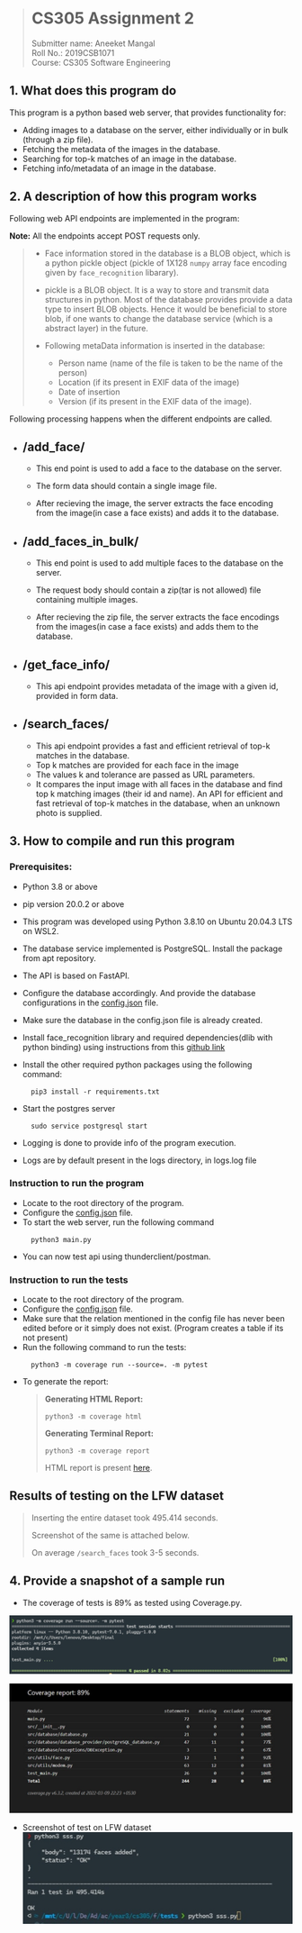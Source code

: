
> # CS305 Assignment 2
> Submitter name: Aneeket Mangal\
> Roll No.: 2019CSB1071\
> Course:  CS305 Software Engineering




## 1. What does this program do
This program is a python based web server, that provides functionality for:
* Adding images to a database on the server, either individually or in bulk (through a zip file).
* Fetching the metadata of the images in the database.
* Searching for top-k matches of an image in the database.
* Fetching info/metadata of an image in the database.

## 2. A description of how this program works
Following web API endpoints are implemented in the program:

**Note:** All the endpoints accept POST requests only.

> * Face information stored in the database is a BLOB object, which is a python pickle object (pickle of 1X128 ```numpy``` array face encoding given by ```face_recognition``` libarary).
>
>  * pickle is a BLOB object. It is a way to store and transmit data structures in python. Most of the database provides provide a data type to insert BLOB objects. Hence it would be beneficial to store blob, if one wants to change the database service (which is a abstract layer) in the future.
> * Following metaData information is inserted in the database:
>     * Person name (name of the file is taken to be the name of the person)
>     * Location (if its present in EXIF data of the image)
>     * Date of insertion
>     * Version (if its present in the EXIF data of the image).

Following processing happens when the different endpoints are called.
* ## /add_face/
  * This end point is used to add a face to the database on the server.
  * The form data should contain a single image file.

  * After recieving the image, the server extracts the face encoding from the image(in case a face exists) and adds it to the database.

* ## /add_faces_in_bulk/
  * This end point is used to add multiple faces to the database on the server.

  * The request body should contain a zip(tar is not allowed) file containing multiple images.

  * After recieving the zip file, the server extracts the face encodings from the images(in case a face exists) and adds them to the database.

* ## /get_face_info/
  * This api endpoint provides metadata of the image with a given id, provided in form data.

* ## /search_faces/
  * This api endpoint provides a fast and efficient retrieval of top-k matches in the database.
  * Top k matches are provided for each face in the image
  * The values k and tolerance are passed as URL parameters.
  * It compares the input image with all faces in the database and find top k matching images (their id and name).
  An API for efficient and fast retrieval of top-k matches in the database, when an unknown photo is supplied.




## 3. How to compile and run this program
### Prerequisites:
* Python 3.8 or above
* pip version 20.0.2 or above
* This program was developed using Python 3.8.10 on Ubuntu 20.04.3 LTS on WSL2.
* The database service implemented is PostgreSQL. Install the package from apt repository.
* The API is based on FastAPI. 
* Configure the database accordingly. And provide the database configurations in the [config.json](config.json) file.
* Make sure the database in the config.json file is already created.

* Install face_recognition library and required dependencies(dlib with python binding) using instructions from this [github link](https://github.com/ageitgey/face_recognition/blob/master/README.md)

* Install the other required python packages using the following command:
  ```
    pip3 install -r requirements.txt
  ```

* Start the postgres server
  ```
    sudo service postgresql start 
  ```

* Logging is done to provide info of the program execution.
* Logs are by default present in the logs directory, in logs.log file
### Instruction to run the program
* Locate to the root directory of the program.
* Configure the [config.json](config.json) file. 
* To start the web server, run the following command
  ```
    python3 main.py
  ```
* You can now test api using thunderclient/postman.



### Instruction to run the tests
* Locate to the root directory of the program.
* Configure the [config.json](config.json) file. 
* Make sure that the relation mentioned in the config file has never been edited before or it simply does not exist. (Program creates a table if its not present)
* Run the following command to run the tests:
  ```
    python3 -m coverage run --source=. -m pytest 
  ```
* To generate the report:
  > **Generating HTML Report:**
  > ```
  > python3 -m coverage html
  > ```
  >
  > **Generating Terminal Report:**
  > ```
  > python3 -m coverage report
  > ```
  >
  > HTML report is present [here](htmlcov/index.html).



## Results of testing on the LFW dataset
  > Inserting the entire dataset took 495.414 seconds.
  >
  > Screenshot of the same is attached below.
  >
  > On average ```/search_faces``` took 3-5 seconds.




## 4. Provide a snapshot of a sample run
* The coverage of tests is 89% as tested using Coverage.py.

![img.png](docs/images/test.jpg)

![img.png](docs/images/coverage_report.jpg)

* Screenshot of test on LFW dataset
![img.png](docs/images/lfw_test.jpeg)



